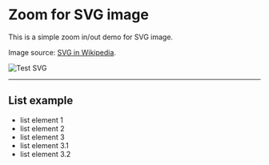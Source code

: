 # Zoom for SVG image

This is a simple zoom in/out demo for SVG image.

Image source: [SVG in Wikipedia](http://en.wikipedia.org/wiki/Scalable_Vector_Graphics).

![Test SVG](http://upload.wikimedia.org/wikipedia/commons/6/6b/Bitmap_VS_SVG.svg)

---
## List example
- list element 1
- list element 2
- list element 3
 - list element 3.1
 - list element 3.2
